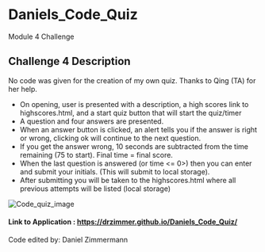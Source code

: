 # Daniels_Code_Quiz

Module 4 Challenge

## Challenge 4 Description

No code was given for the creation of my own quiz.
Thanks to Qing (TA) for her help.

- On opening, user is presented with a description, a high scores link to highscores.html, and a start quiz button that will start the quiz/timer
- A question and four answers are presented.
- When an answer button is clicked, an alert tells you if the answer is right or wrong, clicking ok will continue to the next question.
- If you get the answer wrong, 10 seconds are subtracted from the time remaining (75 to start). Final time = final score.
- When the last question is answered (or time <= 0>) then you can enter and submit your initials. (This will submit to local storage).
- After submitting you will be taken to the highscores.html where all previous attempts will be listed (local storage)

![Code_quiz_image](https://user-images.githubusercontent.com/91150259/147491363-2e428ba2-53ea-4790-8dc2-c37d511b4339.png)

#### Link to Application : https://drzimmer.github.io/Daniels_Code_Quiz/

Code edited by: Daniel Zimmermann
